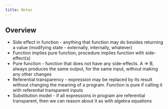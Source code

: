```yaml
---
title: Notes
---
```


## Overview

* Side effect in function - anything that function may do besides returning a value (modifying state - externally, internally, whatever)
* Function implies pure function, procedure implies function with side-effect(s)
* Pure function - function that does not have any side-effects. A => B, always produces the same output, for the same input, without making any other changes
* Referential transparency - expression may be replaced by its result without changing the meaning of a program. Function is pure if calling it with referential transparent inputs
* Substitution model - if all expressions in program are referential transparent, then we can reason about it as with algebra equations
